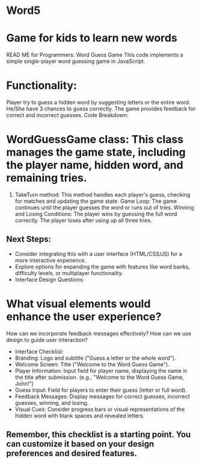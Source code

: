 # Word5
# Game for kids to learn new words

READ ME for Programmers: Word Guess Game
This code implements a simple single-player word guessing game in JavaScript.

# Functionality:

Player try to guess a hidden word by suggesting letters or the entire word.
He/She have 3 chances to guess correctly.
The game provides feedback for correct and incorrect guesses.
Code Breakdown:

# WordGuessGame class: This class manages the game state, including the player name, hidden word, and remaining tries.

1. TakeTurn method: This method handles each player's guess, checking for matches and updating the game state.
Game Loop: The game continues until the player guesses the word or runs out of tries.
Winning and Losing Conditions: The player wins by guessing the full word correctly. The player loses after using up all three tries.

## Next Steps:

* Consider integrating this with a user interface (HTML/CSS/JS) for a more interactive experience.
* Explore options for expanding the game with features like word banks, difficulty levels, or multiplayer functionality.
* Interface Design Questions:
# What visual elements would enhance the user experience?
How can we incorporate feedback messages effectively?
How can we use design to guide user interaction?
* Interface Checklist:
* Branding: Logo and subtitle ("Guess a letter or the whole word").
* Welcome Screen: Title ("Welcome to the Word Guess Game").
* Player Information: Input field for player name, displaying the name in the title after submission. (e.g., "Welcome to the Word Guess Game, John!")
* Guess Input: Field for players to enter their guess (letter or full word).
* Feedback Messages: Display messages for correct guesses, incorrect guesses, winning, and losing.
* Visual Cues: Consider progress bars or visual representations of the hidden word with blank spaces and revealed letters.
## Remember, this checklist is a starting point. You can customize it based on your design preferences and desired features.